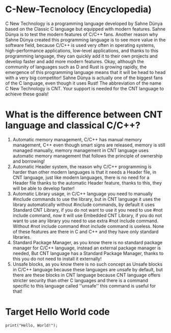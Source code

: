 # C-New-Tecnolocy (Encyclopedia)
C New Technology is a programming language developed by Sahne Dünya based on the Classic C language but equipped with modern features. Sahne Dünya is to test the modern features of C/C++ fans. Another reason why Sahne Dünya created this programming language is to see more value in the software field, because C/C++ is used very often in operating systems, high-performance applications, low-level applications, and thanks to this programming language, they can quickly add it to their own projects and develop faster and add more modern features. Okay, although the community of languages ​​such as D and Rust is growing rapidly, the emergence of this programming language means that it will be head to head with a very big competitor! Sahne Dünya is actually one of the biggest fans of the C language, even though it uses Rust! The abbreviation of the name C New Technology is CNT. Your support is needed for the CNT language to achieve these goals!

# What is the difference between CNT language and classical C/C++?
1. Automatic memory management, C/C++ has manual memory management, C++ even though smart signs are released, memory is still managed manually, memory management in CNT language uses automatic memory management that follows the principle of ownership and borrowing!
2. Automatic Header system, the reason why C/C++ programming is harder than other modern languages ​​is that it needs a Header file, in CNT language, just like modern languages, there is no need for a Header file thanks to the automatic Header feature, thanks to this, they will be able to develop faster!
3. Automatic Library usage, in C/C++ language you need to manually #include commands to use the library, but in CNT language it uses the library automatically without #include commands, by default it uses Standard CNT Library, if you do not want to use it you need to use #not include <standard c libray> command, now it will use Embedded CNT Library, if you do not want to use any library you need to use extra #not include <embedded c libray> command. Without #not include <standard c libray> command #not include <embedded c libray> command is useless. None of these features are there in C and C++ and they have only standard libraries.
4. Standard Package Manager, as you know there is no standard package manager for C/C++ language, instead an external package manager is needed, But CNT language has a Standard Package Manager, thanks to this you do not need to install it externally!
5. Unsafe blocks, as you know there is no such concept as Unsafe blocks in C/C++ language because these languages ​​are unsafe by default, but there are these blocks in CNT language because CNT language offers stricter security than other C languages ​​and there is a command specific to this language called ''unsafe'' this command is useful for that!

# Target Hello World code
```
print("Hello, World!");
